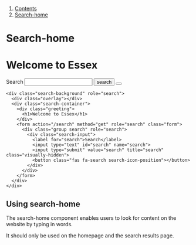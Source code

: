 <div class="breadcrumbs">
  <ol>
    <li><a href="/docs/core/contents">Contents</a></li>
    <li><a href="#">Search-home</a></li>
  </ol>
</div>

# Search-home

<div class="search-background" role="search">
  <div class="overlay"></div>
  <div class="search-container">
    <div class="greeting">
      <h1>Welcome to Essex</h1>
    </div>
    <form action="/search" method="get" role="search" class="form">
      <div class="group search" role="search">
        <div class="search-input">
          <label for="search">Search</label>
          <input type="text" id="search" name="search">
          <input type="submit" value="search" title="search" class="visually-hidden">
          <button class="fas fa-search search-icon-position"></button>
        </div>
      </div>
    </form>
  </div>
</div>

    <div class="search-background" role="search">
      <div class="overlay"></div>
      <div class="search-container">
        <div class="greeting">
          <h1>Welcome to Essex</h1>
        </div>
        <form action="/search" method="get" role="search" class="form">
          <div class="group search" role="search">
            <div class="search-input">
              <label for="search">Search</label>
              <input type="text" id="search" name="search">
              <input type="submit" value="search" title="search" class="visually-hidden">
              <button class="fas fa-search search-icon-position"></button>
            </div>
          </div>
        </form>
      </div>
    </div>

## Using search-home

The search-home component enables users to look for content on the website by typing in words.

It should only be used on the homepage and the search results page.

